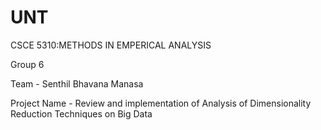 # UNT

CSCE 5310:METHODS IN EMPERICAL ANALYSIS

Group 6 

Team - 
Senthil
Bhavana
Manasa

Project Name - Review and implementation of Analysis of Dimensionality Reduction Techniques on Big Data
